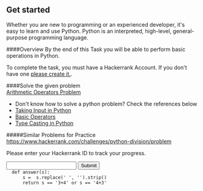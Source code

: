 ## Get started

Whether you are new to programming or an experienced developer, it's easy to learn and use Python. Python is an interpreted, high-level, general-purpose programming language. 

####Overview
By the end of this Task you will be able to perform basic operations in Python.<br/>

To complete the task, you must have a Hackerrank Account. If you don't have one 
[please create it.](https://hackerrank.com/auth/signup).

####Solve the given problem<br/>
[Arithmetic Operators Problem](https://www.hackerrank.com/challenges/python-arithmetic-operators/problem)

* Don't know how to solve a python problem? Check the references below   
* [Taking Input in Python](https://www.geeksforgeeks.org/taking-input-in-python)
* [Basic Operators](https://www.geeksforgeeks.org/basic-operators-python/)
* [Type Casting in Python](https://www.geeksforgeeks.org/type-conversion-python/)

#####Similar Problems for Practice
<https://www.hackerrank.com/challenges/python-division/problem>

Please enter your Hackerrank ID to track your progress.

<form method='POST'>
  <input name='answer'>
  <input type='submit' value='Submit'>
  <code class='code_checker'>
  def answer(s):
      s =  s.replace(' ', '').strip()
      return s == '3+4' or s == '4+3'
  </code>
</form>
